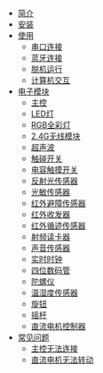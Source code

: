 
* [简介](README.md)
* [安装](docs/install.md)
* [使用]()
    * [串口连接](docs/use/serialport.md)
    * [蓝牙连接](docs/use/bluetooth.md)
    * [脱机运行](docs/use/arduino.md)
    * [计算机交互](docs/use/scratch.md)
* [电子模块]()
  * [主控](docs/sensor/mpu.md)
  * [LED灯](docs/sensor/led.md)
  * [RGB全彩灯](docs/sensor/rgb.md)
  * [2.4G无线模块](docs/sensor/2.4GWireless.md)
  * [超声波](docs/sensor/UItrasonic.md)
  * [触碰开关](docs/sensor/TouchSensor.md)
  * [电容触摸开关](docs/sensor/Switch.md)
  * [反射光传感器](docs/sensor/ReflectiveLight.md)
  * [光敏传感器](docs/sensor/Light.md)
  * [红外避障传感器](docs/sensor/IRDectector.md)
  * [红外收发器](docs/sensor/IRTransceiver.md)
  * [红外循迹传感器](docs/sensor/IRTrack.md)
  * [射频读卡器](docs/sensor/RFID.md)
  * [声音传感器](docs/sensor/Sound.md)
  * [实时时钟](docs/sensor/Clock.md)
  * [四位数码管](docs/sensor/digitaltube.md)
  * [陀螺仪](docs/sensor/gyroscope.md)
  * [温湿度传感器](docs/sensor/TemperatureHumidity.md)
  * [旋钮](docs/sensor/knob.md)
  * [摇杆](docs/sensor/rocker.md)
  * [直流电机控制器](docs/sensor/DCMotorController.md)
* [常见问题]()
  * [主控无法连接](docs/faq/zhukongwufalianjie.md)
  * [直流电机无法转动](/docs/faq/dianjiwufazhuandong.md)
